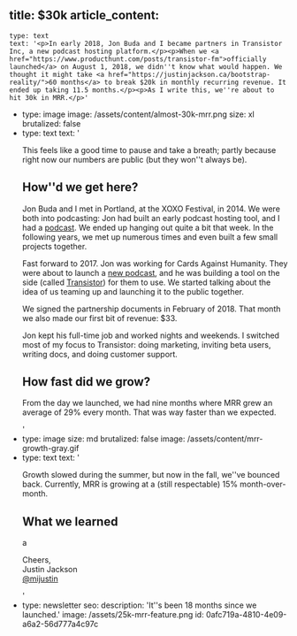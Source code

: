 title: $30k
article_content:
  -
    type: text
    text: '<p>In early 2018, Jon Buda and I became partners in Transistor Inc, a new podcast hosting platform.</p><p>When we <a href="https://www.producthunt.com/posts/transistor-fm">officially launched</a> on August 1, 2018, we didn''t know what would happen. We thought it might take <a href="https://justinjackson.ca/bootstrap-reality/">60 months</a> to break $20k in monthly recurring revenue. It ended up taking 11.5 months.</p><p>As I write this, we''re about to hit 30k in MRR.</p>'
  -
    type: image
    image: /assets/content/almost-30k-mrr.png
    size: xl
    brutalized: false
  -
    type: text
    text: '<p>This feels like a good time to pause and take a breath; partly because right now our numbers are public (but they won''t always be).<br></p><h2>How''d we get here?</h2><p>Jon Buda and I met in Portland, at the XOXO Festival, in 2014. We were both into podcasting: Jon had built an early podcast hosting tool, and I had a <a href="https://www.productpeople.tv/">podcast</a>. We ended up hanging out quite a bit that week. In the following years, we met up numerous times and even built a few small projects together.</p><p>Fast forward to 2017. Jon was working for Cards Against Humanity. They were about to launch a <a href="https://www.thegoodnewspodcast.fm/">new podcast</a>, and he was building a tool on the side (called <a href="https://transistor.fm/?via=justin">Transistor</a>) for them to use. We started talking about the idea of us teaming up and launching it to the public together.</p><p>We signed the partnership documents in February of 2018. That month we also made our first bit of revenue: $33.</p><p>Jon kept his full-time job and worked nights and weekends. I switched most of my focus to Transistor: doing marketing, inviting beta users, writing docs, and doing customer support.</p><h2>How fast did we grow?</h2><p>From the day we launched, we had nine months where MRR grew an average of 29% every month. That was way faster than we expected.&nbsp;</p>'
  -
    type: image
    size: md
    brutalized: false
    image: /assets/content/mrr-growth-gray.gif
  -
    type: text
    text: '<p>Growth slowed during the summer, but now in the fall, we''ve bounced back. Currently, MRR is growing at a (still respectable) 15% month-over-month.</p><h2>What we learned</h2><p>a</p><p>Cheers,<br>Justin Jackson<br><a href="https://twitter.com/mijustin">@mijustin</a></p>'
  -
    type: newsletter
seo:
  description: 'It''s been 18 months since we launched.'
  image: /assets/25k-mrr-feature.png
id: 0afc719a-4810-4e09-a6a2-56d777a4c97c

